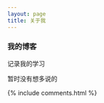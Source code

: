 ```yaml
---
layout: page
title: 关于我 
---
```


<p>


<p>

<p>

<h3> 我的博客 </h3>  

<p>
记录我的学习

<p>

暂时没有想多说的

<p>



<p> 



<p> 

<p> 

<p> 


{% include comments.html %}

